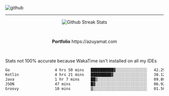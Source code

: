 ![github](https://media.discordapp.net/attachments/881363147364118528/1142610121697021952/background.png?width=1000&height=300)<br>
___
<p align="center">
  <img alt="Github Streak Stats" src="https://streak-stats.demolab.com?user=Azuyamat&theme=transparent&hide_border=true"/>
</p><br>
<p align="center">
      <strong>Portfolio</strong> https://azuyamat.com
</p><br>

Stats not 100% accurate because WakaTime isn't installed on all my IDEs
<!--START_SECTION:waka-->

```txt
Go                    4 hrs 50 mins   ██████████▓░░░░░░░░░░░░░░   42.29 %
Kotlin                4 hrs 21 mins   █████████▓░░░░░░░░░░░░░░░   38.12 %
Java                  1 hr 7 mins     ██▒░░░░░░░░░░░░░░░░░░░░░░   09.80 %
JSON                  47 mins         █▓░░░░░░░░░░░░░░░░░░░░░░░   06.92 %
Groovy                10 mins         ▒░░░░░░░░░░░░░░░░░░░░░░░░   01.56 %
```

<!--END_SECTION:waka-->
